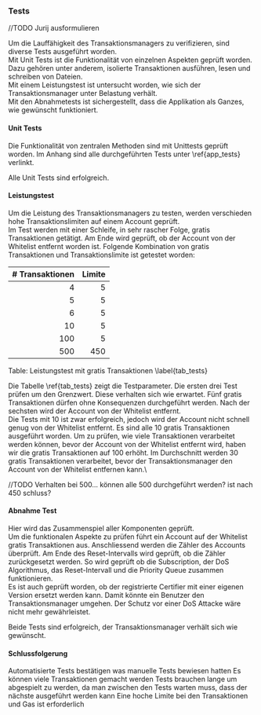 
### Tests

//TODO Jurij ausformulieren

Um die Lauffähigkeit des Transaktionsmanagers zu verifizieren, sind diverse
Tests ausgeführt worden.\
Mit Unit Tests ist die Funktionalität von einzelnen
Aspekten geprüft worden. Dazu gehören unter anderem, isolierte Transaktionen
ausführen, lesen und schreiben von Dateien.\
Mit einem Leistungstest ist untersucht worden, wie sich der Transaktionsmanager
unter Belastung verhält.\
Mit den Abnahmetests ist sichergestellt, dass die Applikation als Ganzes,
wie gewünscht funktioniert.

#### Unit Tests

Die Funktionalität von zentralen Methoden sind mit Unittests geprüft worden.
Im Anhang sind alle durchgeführten Tests unter \ref{app_tests} verlinkt. 

Alle Unit Tests sind erfolgreich. 

#### Leistungstest

Um die Leistung des Transaktionsmanagers zu testen, werden verschieden hohe
Transaktionslimiten auf einem Account geprüft.\
Im Test werden mit einer Schleife, in sehr rascher Folge, gratis Transaktionen
getätigt. Am Ende wird geprüft, ob der Account von der Whitelist entfernt worden
ist. Folgende Kombination von gratis Transaktionen und Transaktionslimite ist
getestet worden:

| # Transaktionen | Limite |
|-------:|---------:|
|4|5|
|5|5|
|6|5|
|10|5|
|100|5|
|500|450|

Table: Leistungstest mit gratis Transaktionen \label{tab_tests}

Die Tabelle \ref{tab_tests} zeigt die Testparameter. Die ersten drei Test prüfen
um den Grenzwert. Diese verhalten sich wie erwartet. Fünf gratis Transaktionen
dürfen ohne Konsequenzen durchgeführt werden. Nach der sechsten wird der Account
von der Whitelist entfernt.\
Die Tests mit 10 ist zwar erfolgreich, jedoch wird der Account nicht schnell
genug von der Whitelist entfernt. Es sind alle 10 gratis Transaktionen
ausgeführt worden. Um zu prüfen, wie viele Transaktionen verarbeitet werden
können, bevor der Account von der Whitelist entfernt wird, haben wir die gratis
Transaktionen auf 100 erhöht. Im Durchschnitt werden 30 gratis Transaktionen
verarbeitet, bevor der Transaktionsmanager den Account von der Whitelist
entfernen kann.\

//TODO Verhalten bei 500... können alle 500 durchgeführt werden? ist nach 450 schluss?


#### Abnahme Test

Hier wird das Zusammenspiel aller Komponenten geprüft.\
Um die funktionalen Aspekte zu prüfen führt ein Account auf der Whitelist gratis
Transaktionen aus. Anschliessend werden die Zähler des Accounts überprüft. Am
Ende des Reset-Intervalls wird geprüft, ob die Zähler zurückgesetzt werden. So
wird geprüft ob die Subscription, der DoS Algorithmus, das Reset-Intervall und
die Priority Queue zusammen funktionieren.\
Es ist auch geprüft worden, ob der registrierte Certifier mit einer eigenen Version ersetzt werden kann. Damit könnte ein Benutzer den Transaktionsmanager umgehen. Der Schutz vor einer DoS Attacke wäre nicht mehr gewährleistet.

Beide Tests sind erfolgreich, der Transaktionsmanager verhält sich wie gewünscht.   

#### Schlussfolgerung

Automatisierte Tests bestätigen was manuelle Tests bewiesen hatten
Es können viele Transaktionen gemacht werden
Tests brauchen lange um abgespielt zu werden, da man zwischen den Tests warten muss, dass der nächste ausgeführt werden kann
Eine hoche Limite bei den Transaktionen und Gas ist erforderlich
